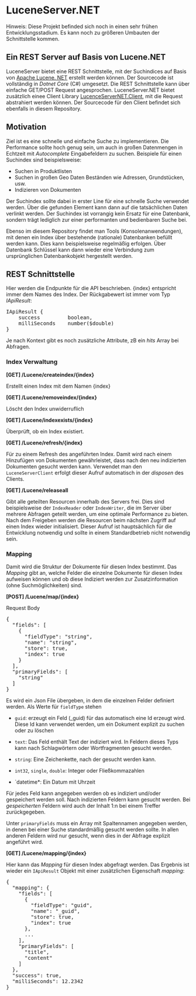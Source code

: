 # LuceneServer.NET

Hinweis: Diese Projekt befinded sich noch in einen sehr frühen Entwicklungsstadium. Es kann noch zu größeren Umbauten der Schnittstelle kommen.

## Ein REST Server auf Basis von Lucene.NET

LuceneServer bietet eine REST Schnittstelle, mit der Suchindices auf Basis von [Apache Lucene. NET](https://github.com/apache/lucenenet) erstellt werden können.
Der Sourcecode ist vollständig in *Dotnet Core* (C#) umgesetzt. Die REST Schnittstelle kann über einfache GET/POST Request angesprochen. 
LuceneServer.NET bietet zusätzlich einee Client Library [LucenceServerNET.Client](https://www.nuget.org/packages/LuceneServerNET.Client/), mit die Request abstrahiert werden können.
Der Sourcecode für den Client befindet sich ebenfalls in diesem Repository.

## Motivation

Ziel ist es eine schnelle und einfache Suche zu implementieren. Die Performance sollte hoch genug sein, um auch in großen Datenmengen in Echtzeit mit *Autocomplete* Eingabefeldern zu suchen.
Beispiele für einen Suchindex sind beispielsweise:

* Suchen in Produktlisten
* Suchen in großen Geo Daten Beständen wie Adressen, Grundstücken, usw.
* Indizieren von Dokumenten

Der Suchindex sollte dabei in erster Line für eine schnelle Suche verwendet werden. Über die gefunden Element kann dann auf die tatsächlichen Daten verlinkt werden. Der Suchindex ist vorrangig kein Ersatz für eine Datenbank,
sondern trägt lediglich zur einer performanten und bedienbaren Suche bei. 

Ebenso im diesem Repository findet man Tools (Konsolenanwendungen), mit denen ein Index über bestehende (rationale) Datenbanken befüllt werden kann. Dies kann beispielsweise regelmäßig erfolgen. Über Datenbank Schlüssel kann dann 
wieder eine Verbindung zum ursprünglichen Datenbankobjekt hergestellt werden. 

## REST Schnittstelle

Hier werden die Endpunkte für die API beschrieben. {index} entspricht immer dem Names des Index.
Der Rückgabewert ist immer vom Typ *IApiResult*:

<pre>
IApiResult {
    success	        boolean,
    milliSeconds	number($double)
}
</pre>

Je nach Kontext gibt es noch zusätzliche Attribute, zB ein *hits* Array bei Abfragen.

### Index Verwaltung

**[GET] /Lucene/createindex/{index}**

Erstellt einen Index mit dem Namen {index}

**[GET] /Lucene/removeindex/{index}**

Löscht den Index unwiderruflich

**[GET] /Lucene/indexexists/{index}**

Überprüft, ob ein Index existiert.

**[GET] /Lucene/refresh/{index}**

Für zu einem Refresh des angeführten Index. Damit wird nach einem Hinzufügen von Dokumenten gewährleistet, dass nach den neu indizierten Dokumenten gesucht werden kann.
Verwendet man den `LuceneServerClient` erfolgt dieser Aufruf automatisch in der *disposen* des Clients.

**[GET] /Lucene/releaseall**

Gibt alle geteilten Resourcen innerhalb des Servers frei. Dies sind beispielsweise der `IndexReader` oder `IndexWriter`, die im Server über mehrere Abfragen geteilt werden, um eine optimale Performance zu bieten.
Nach dem Freigeben werden die Resourcen beim nächsten Zugriff auf einen Index wieder initialisiert.
Dieser Aufruf ist hauptsächlich für die Entwicklung notwendig und sollte in einem Standardbetrieb nicht notwendig sein.

### Mapping

Damit wird die Struktur der Dokumente für diesen Index bestimmt. Das *Mapping* gibt an, welche Felder die einzelne Dokumente für diesen Index aufweisen können und ob diese Indiziert werden zur Zusatzinformation (ohne Suchmöglichkeiten) sind.

**[POST] /Lucene/map/{index}**

Request Body

<pre>
{
  "fields": [
    {
      "fieldType": "string",
      "name": "string",
      "store": true,
      "index": true
    }
  ],
  "primaryFields": [
    "string"
  ]
}
</pre>

Es wird ein Json File übergeben, in dem die einzelnen Felder definiert werden. Als Werte für `fieldType` stehen

* `guid`: erzeugt ein Feld (_guid) für das automatisch eine Id erzeugt wird. Diese Id kann verwendet werden, um ein Dokument explizit zu suchen oder zu löschen

* `text`: Das Feld enthält Text der indiziert wird. In Feldern dieses Typs kann nach Schlagwörtern oder Wortfragmenten gesucht werden.

* `string`: Eine Zeichenkette, nach der gesucht werden kann.

* `int32`, `single`, `double`: Integer oder Fließkommazahlen

* `datetime*: Ein Datum mit Uhrzeit

Für jedes Feld kann angegeben werden ob es indiziert und/oder gespeichert werden soll.
Nach indizierten Feldern kann gesucht werden. Bei *gespeicherten* Feldern wird auch der Inhalt 1:n bei einem Treffer zurückgegeben.

Unter `primaryFields` muss ein Array mit Spaltennamen angegeben werden, in denen bei einer Suche standardmäßig gesucht werden sollte. In allen anderen Feldern wird nur gesucht, wenn dies in der Abfrage explizit angeführt wird.

**[GET] /Lucene/mapping/{index}**

Hier kann das *Mapping* für diesen Index abgefragt werden. Das Ergebnis ist wieder ein `IApiResult` Objekt mit einer zusätzlichen Eigenschaft *mapping*:

<pre>
{
  "mapping": {
    "fields": [
      {
        "fieldType": "guid",
        "name": "_guid",
        "store": true,
        "index": true
      },
      ...
    ],
    "primaryFields": [
      "title",
      "content"
    ]
  },
  "success": true,
  "milliSeconds": 12.2342
}
</pre>